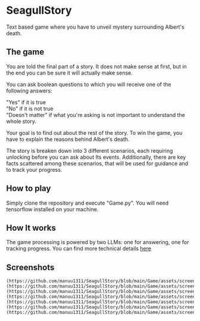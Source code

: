 # SeagullStory
Text based game where you have to unveil mystery surrounding Albert's death.
## The game 
You are told the final part of a story. It does not make sense at first, but in the end you can be sure it will actually make sense.  
  
You can ask boolean questions to which you will receive one of the following answers: 
  
"Yes" if it is true  
"No" if it is not true  
"Doesn't matter" if what you're asking is not important to understand the whole story.  

Your goal is to find out about the rest of the story. To win the game, you have to explain the reasons behind Albert's death.  

The story is breaken down into 3 different scenarios, each requiring unlocking before you can ask about Its events. Additionally, there are key facts scattered among these scenarios, that will be used for guidance and to track your progress.

## How to play  
Simply clone the repository and execute "Game.py". You will need tensorflow installed on your machine.  

## How It works
The game processing is powered by two LLMs: one for answering, one for tracking progress. You can find more technical details [here](https://github.com/manuu1311/SeagullStory/tree/main/Game/utils/Model)

## Screenshots
    (https://github.com/manuu1311/SeagullStory/blob/main/Game/assets/screen1.png)
    (https://github.com/manuu1311/SeagullStory/blob/main/Game/assets/screen2.png)
    (https://github.com/manuu1311/SeagullStory/blob/main/Game/assets/screen3.png)
    (https://github.com/manuu1311/SeagullStory/blob/main/Game/assets/screen4.png)
    (https://github.com/manuu1311/SeagullStory/blob/main/Game/assets/screen5.png)
    (https://github.com/manuu1311/SeagullStory/blob/main/Game/assets/screen6.png)
    (https://github.com/manuu1311/SeagullStory/blob/main/Game/assets/screen7.png)

